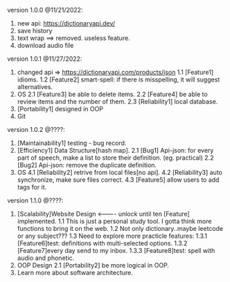 version 1.0.0 @11/21/2022: 
1. new api: https://dictionaryapi.dev/
2. save history  
3. text wrap ==> removed. useless feature.
4. download audio file   

version 1.0.1 @11/27/2022:
1. changed api => https://dictionaryapi.com/products/json
    1.1 [Feature1] idioms.
    1.2 [Feature2] smart-spell: if there is misspelling, it will suggest alternatives.
2. OS
    2.1 [Feature3] be able to delete items.
    2.2 [Feature4] be able to review items and the number of them.
    2.3 [Reliability1] local database.
3. [Portability1] designed in OOP
4. Git 

version 1.0.2 @????:
1. [Maintainability1] testing - bug record.
2. [Efficiency1] Data Structure[hash map].
    2.1 [Bug1] Api-json: for every part of speech, make a list to store their definition. (eg. practical)
    2.2 [Bug2] Api-json: remove the duplicate definition.
4. OS
    4.1 [Reliability2] retrive from local files[no api].
    4.2 [Reliability3] auto synchronize, make sure files correct.
    4.3 [Feature5] allow users to add tags for it.

version 1.1.0 @????:
1. [Scalability]Website Design <---- unlock until ten [Feature] implemented.
    1.1 This is just a personal study tool. I gotta think more functions to bring it on the web.
    1.2 Not only dictionary..maybe leetcode or any subject???
    1.3 Need to explore more practicle features: 
        1.3.1 [Feature6]test: definitions with multi-selected options.
        1.3.2 [Feature7]every day send to my inbox. 
        1.3.3 [Feature8]test: spell with audio and phonetic.
2. OOP Design
    2.1 [Portability2] be more logical in OOP.
3. Learn more about software architecture.